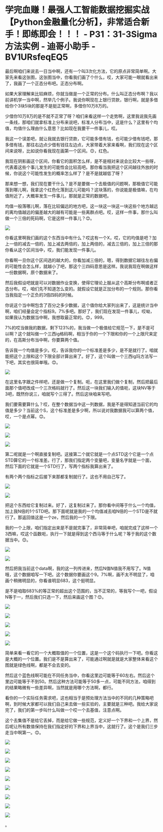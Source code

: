 # 学完血赚！最强人工智能数据挖掘实战【Python金融量化分析】，非常适合新手！即练即会！！！ - P31：31-3Sigma方法实例 - 迪哥小助手 - BV1URsfeqEQ5

最后啊咱们来说去一日当中啊，还有一个叫3次化方法，它的原点非常简单啊。大家先来看这张图，这张图当中，你看我们画了个什么，哎，大家可能一眼就看出来了，我画了一个正态分布吧。正态分布啊。

如果大家理解来比较麻烦，你就当做是一个正常的分布。什么叫正态分布啊？我以前讲机学一当中啊，然举几个例子。我说你啊现在上银行贷款，银行啊，就是多借给你个3块5块的那是不是挺正常啊，多借你10万8万的。

少借你10万8万的是不就不正常了呀？咱们来看这样一个走势啊，这里我说我先画一条线，那咱们就拿标准上分布来说吧，标准人分布当中，这是什么？这里有个均值，均值什么理由什么意思？比如现在我要干一件事儿，哎。

我这一个误差吧，就让我就去银行贷款，它可能多借有钱，也可能少借有钱吧，那多借有钱，那往右边点少借有钱往左边点，大家带着大家来看啊，我们现在这个区间来说呀，比如说你看我现在画第一个区间。😊，红色。

我现在阴影画这个区间，你看它的面积怎么样，是不是相对来说会比较大一些呀，代表着这些个事儿发生的可能性会比较高吧。那你看当我把这个区间越往外放的时候，你说这个可能性发生的概率怎么样了？是不是就越低了呀？

那来想一想，我们现在要干什么？是不是要做一个去极值的问题啊，那极值它可能落到哪儿啊，我拿这个红色化落到这儿可能吗？这块落的，你说能是极值嘛，在均值附近了，大概率发生一件事儿，那就是正常的数据吧。

均值一般落哪儿啊，落在比较偏远的地方吧，这一块这一块这一块这些个地方越远的离均值越远的偏差越大的越有可能是一些离群点吧。哎，这样一件事，那什么叫做一个三倍的死码啊，它是这样一件事儿？😊。



![](img/90ae4d243a1dd154e9f518008c778a6c_1.png)

你看这里啊我们画的这个东西当中有什么？哎这有一个X，哎，它的均值是吧？加上一倍的减去一倍的，加上减去两倍的，加上两倍的，减去三倍的，加上三倍的那你看从这个区间当中，哎，我们能发现一件事儿。

你看啊一旦你这个区间选的越大的，你看加减三倍的，嗯，得到数据它越往左右偏的可能性会怎么样，就越小了吧，那这个三四码意思是这样。我说我现在啊做这样一份数据啊，原个数据来了。

然后我假设吧就是可以对数据作业变换，使得它理论上服从这个高斯分布啊或者正态分布。哎，咱们先不知道怎么变的。就假设它就是正加分布的一个规则。那你看当我指定一个正负的3倍四码的时候。

你说这个当中啊包含了百分之多少数据，这个值你给大家列出来了，这是统计当中啊，咱们经量会定个指标9。7%多吧。那好了，我们现在发现一件事儿，哎呦，如果我认为数据当中啊，我想取最正常的。😊，999。

7%的哎当做我的数据，剩下123%的，我当做一个极值给它规范一下，是不是可以啊？这个就叫做一个三西ig格码啊，相当于你的一个下限和你的一个上限尺来定的，在高斯分布当中啊，你要算两个值。

告诉我一个均值是多少。哎，告诉我你的一个标准差是多少，是不是就行了。咱就能把这个上限和这个下限全部计算出来了。好了，这个叫做一个三西ig玛方法写一下吧，其实也很简单哦。😊。



![](img/90ae4d243a1dd154e9f518008c778a6c_3.png)

在这里名字跟之件样吧，还是做一个复制。呃，在这里我们做个复制，然后把最后面那个值吧改成一个三次格码就行了。然后这一块我们输入的值呃，这块NV等于3吧，既然你说三，咱就写个三得了。然后这块咱来写吧。

我们要需要算什么？哎，在整个数据当中这一列数据，我是不是得知道当前它的均值是多少？当前这个S，这个标准差是多少啊，所以说对我数据我可以算两个值，哎，一个是点幂。😊。



![](img/90ae4d243a1dd154e9f518008c778a6c_5.png)

![](img/90ae4d243a1dd154e9f518008c778a6c_6.png)

![](img/90ae4d243a1dd154e9f518008c778a6c_7.png)

第二呢就是一个啊直接复制吧。这接第二个就它就是一个点STD这个它是一个点STD算它的一个标准差。行了，那我们指定两个变量吧，变量名字就是一个面，然后下面的它就是一个STD行了，写两个指标我算出来了。

有两个两个指标之后接下来那都复制就行了。这也不用自己写了。

![](img/90ae4d243a1dd154e9f518008c778a6c_9.png)

![](img/90ae4d243a1dd154e9f518008c778a6c_10.png)

把这个东西给它复制过来。好了，这复制过来了。那你看中间等于什么一个均值，加上我N倍的1个STD吧。那下面呢就是我的一个均值减去咱N倍的一个STD是不就行了。那返回值这是一个ze，然后我的一个下限。

我的一个上限，咱们指定出来是不是就完事了，非常简单吧，咱就完成了这样一个3西嘛，哎这个函数呃，执行一下就是得到这个西马等于什么呢？等于我的这个数据当中。😊。



![](img/90ae4d243a1dd154e9f518008c778a6c_12.png)

![](img/90ae4d243a1dd154e9f518008c778a6c_13.png)

然后把我当前这个data啊，我的这一列传进来，然后N值N值我不用写了。N值哦，这个数据咱写一下吧。这个数据你要画这个9。7%啊，画不太不明显了，咱画个稍微明显的，你看谁明显683，这个挺明显。

是不是咱取683%的等正常的超出这个范围的，当不正常的，等我写个一吧，假设N等于一，然后我们只选一下，然后来画这个图？😊。



![](img/90ae4d243a1dd154e9f518008c778a6c_15.png)

![](img/90ae4d243a1dd154e9f518008c778a6c_16.png)

![](img/90ae4d243a1dd154e9f518008c778a6c_17.png)

![](img/90ae4d243a1dd154e9f518008c778a6c_18.png)

![](img/90ae4d243a1dd154e9f518008c778a6c_19.png)

简单来看一看它的一个大概取值的一个位置，这是一个这个码执行一下吧。你看这是大概的一个位置。我们是不是算出来了，可能通过啊就是就是大家整体来看这个图就是绿色线啊，都是不会去变的。

然后这个蓝色线啊可能在不同任务当中，你看这里边可能等于60左右。然后这个里边可能等于不到50。然后这种方法可能等于50多一点，可能不同方法，咱得到的结果略微有一些差异啊，当然就是用哪个方法啊，都行。

看你的一个实际任务需求吧，这也相当于是预处理方法当中的不同的几种策略吧啊，到时候大家都可以我们自己来去做一些实验的，主要就是三种吧。我给大家说完了，我们的第一步叫什么叫做一个哎一个去基值，注意点啊。

这个去集值不是给它丢掉，而是给它做一些规范，定义好一个下界和一个上界，然后呢让所有数值保持在我们指定好的下界和上界当中，这就行了。这个是我们三步走当中啊第一。😊。



![](img/90ae4d243a1dd154e9f518008c778a6c_21.png)

![](img/90ae4d243a1dd154e9f518008c778a6c_22.png)

![](img/90ae4d243a1dd154e9f518008c778a6c_23.png)

![](img/90ae4d243a1dd154e9f518008c778a6c_24.png)

![](img/90ae4d243a1dd154e9f518008c778a6c_25.png)

![](img/90ae4d243a1dd154e9f518008c778a6c_26.png)

![](img/90ae4d243a1dd154e9f518008c778a6c_27.png)

![](img/90ae4d243a1dd154e9f518008c778a6c_28.png)

![](img/90ae4d243a1dd154e9f518008c778a6c_29.png)

。